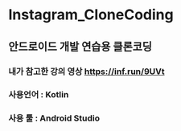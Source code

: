 # Instagram_CloneCoding

## 안드로이드 개발 연습용 클론코딩

### 내가 참고한 강의 영상 https://inf.run/9UVt

### 사용언어 : Kotlin

### 사용 툴 : Android Studio
